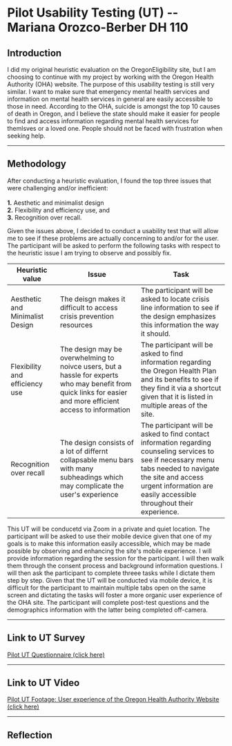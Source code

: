 # Pilot Usability Testing (UT) -- Mariana Orozco-Berber DH 110

## Introduction

I did my original heuristic evaluation on the OregonEligibility site, but I am choosing to continue with my project by working with the Oregon Health Authority (OHA) website. The purpose of this usability testing is still very similar. I want to make sure that emergency mental health services and information on mental health services in general are easily accessible to those in need. According to the OHA, suicide is amongst the top 10 causes of death in Oregon, and I believe the state should make it easier for people to find and access information regarding mental health services for themlsves or a loved one. People should not be faced with frustration when seeking help.

---

## Methodology

After conducting a heuristic evaluation, I found the top three issues that were challenging and/or inefficient:<br><br> 
**1.** Aesthetic and minimalist design<br>
**2.** Flexibility and efficiency use, and<br>
**3.** Recognition over recall.

Given the issues above, I decided to conduct a usability test that will allow me to see if these problems are actually concerning to and/or for the user. The participant will be asked to perform the following tasks with respect to the heuristic issue I am trying to observe and possibly fix.

|Heuristic value|Issue|Task|
|--|--|--|
|Aesthetic and Minimalist Design|The deisgn makes it difficult to access crisis prevention resources|The participant will be asked to locate crisis line information to see if the design emphasizes this information the way it should.|
|Flexibility and efficiency use|The design may be overwhelming to noivce users, but a hassle for experts who may benefit from quick links for easier and more efficient access to information|The participant will be asked to find information regarding the Oregon Health Plan and its benefits to see if they find it via a shortcut given that it is listed in multiple areas of the site.|
|Recognition over recall|The design consists of a lot of differnt collapsable menu bars with many subheadings which may complicate the user's experience|The participant will be asked to find contact information regarding counseling services to see if necessary menu tabs needed to navigate the site and access urgent information are easily accessible throughout their experience.|

This UT will be conducetd via Zoom in a private and quiet location. The participant will be asked to use their mobile device given that one of my goals is to make this information easily accessible, which may be made possible by observing and enhancing the site's mobile experience. I will provide information regarding the session for the participant. I will then walk them through the consent process and background information questions. I will then ask the participant to complete threee tasks while I dictate them step by step. Given that the UT will be conducted via mobile device, it is difficult for the participant to maintain multiple tabs open on the same screen and dictating the tasks will foster a more organic user experience of the OHA site. The participant will complete post-test questions and the demographics information with the latter being completed off-camera.

---

## Link to UT Survey

[Pilot UT Questionnaire (click here)](https://docs.google.com/forms/d/1YCIIHdzb0NAfEicXZpNgbCgQJQcs5Yh7AJaUxwu81GE/edit?usp=sharing)

---

## Link to UT Video

[Pilot UT Footage: User experience of the Oregon Health Authority Website (click here)](https://drive.google.com/file/d/16ZakzOuJBCT4lSMcg8i5YHP9N-TC60E-/view?usp=sharing)

---

## Reflection
